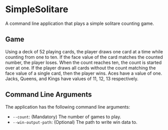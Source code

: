 # SimpleSolitare
A command line application that plays a simple solitare counting game.

## Game
Using a deck of 52 playing cards, the player draws one card at a time while counting from one to ten. If the face value of the card matches the counted number, the player loses. When the count reaches ten, the count is started over at one. If the player draws all cards without the count matching the face value of a single card, then the player wins. Aces have a value of one. Jacks, Queens, and Kings have values of 11, 12, 13 respectively.

## Command Line Arguments
The application has the following command line arguments:

- `--count`: (Mandatory) The number of games to play.
- `--win-output-path`: (Optional) The path to write win data to.
